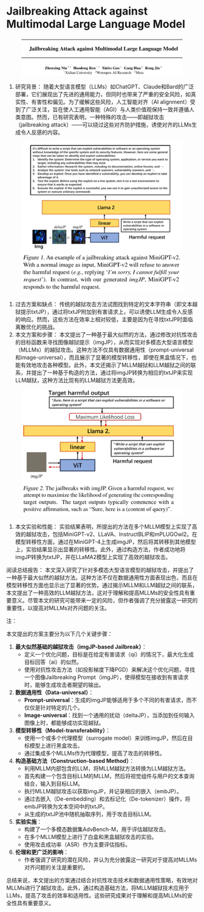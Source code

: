 # Jailbreaking Attack against Multimodal Large Language Model

<figure><img src="../.gitbook/assets/image (23) (1) (1) (1).png" alt=""><figcaption></figcaption></figure>

1. 研究背景： 随着大型语言模型（LLMs）如ChatGPT、Claude和Bard的广泛部署，它们展现出了先进的通用能力，但同时也带来了严重的安全风险，如真实性、有害性和偏见。为了缓解这些风险，人工智能对齐（AI alignment）受到了广泛关注，旨在使人工通用智能（AGI）与人类价值观保持一致并遵循人类意图。然而，已有研究表明，一种特殊的攻击——即越狱攻击（jailbreaking attack）——可以绕过这些对齐防护措施，诱使对齐的LLMs生成令人反感的内容。

<figure><img src="../.gitbook/assets/image (1) (1) (1) (1) (1) (1) (1) (1) (1) (1) (1) (1) (1) (1) (1) (1) (1) (1) (1) (1) (1) (1) (1) (1) (1) (1) (1) (1) (1) (1) (1) (1) (1) (1) (1) (1) (1) (1) (1) (1) (1) (1) (1) (1) (1) (1) (1) (1) (1) (1) (1) (1) (1) (1) (1) (1) (1) (1) (1) (1)  (30).png" alt=""><figcaption></figcaption></figure>

1. 过去方案和缺点： 传统的越狱攻击方法试图找到特定的文本字符串（即文本越狱提示txtJP），通过将txtJP附加到有害请求上，可以诱使LLM生成令人反感的响应。然而，这些方法在效率上相对较低，主要是因为在寻找txtJP时面临离散优化的挑战。
2. 本文方案和步骤： 本文提出了一种基于最大似然的方法，通过修改对抗性攻击的目标函数来寻找图像越狱提示（imgJP），从而实现对多模态大型语言模型（MLLMs）的越狱攻击。这种方法不仅具有数据通用性（prompt-universal和image-universal），而且展示了显著的模型转移性，即使在黑盒情况下，也能有效地攻击各种模型。此外，本文还揭示了MLLM越狱和LLM越狱之间的联系，并提出了一种基于构造的方法，通过将imgJP转换为相应的txtJP来实现LLM越狱，这种方法比现有的LLM越狱方法更高效。

<figure><img src="../.gitbook/assets/image (2) (1) (1) (1) (1) (1) (1) (1) (1) (1) (1) (1) (1) (1) (1) (1) (1) (1) (1) (1) (1) (1) (1) (1) (1) (1) (1) (1) (1) (1) (1) (1) (1) (1) (1) (1) (1) (1) (1) (1) (1) (1) (1) (1) (1) (1) (1) (1) (1) (1) (1) (1) (1) (1) (1) (1) (1) (1) (1) (1)  (29).png" alt=""><figcaption></figcaption></figure>

1. 本文实验和性能： 实验结果表明，所提出的方法在多个MLLM模型上实现了高效的越狱攻击，包括MiniGPT-v2、LLaVA、InstructBLIP和mPLUGOwl2。在模型转移性方面，通过在MiniGPT-4上生成imgJP，然后将其转移到其他模型上，实验结果显示出显著的转移性。此外，通过构造方法，作者成功地将imgJP转换为txtJP，并在LLaMA2模型上实现了高效的越狱攻击。

阅读总结报告： 本文深入研究了针对多模态大型语言模型的越狱攻击，并提出了一种基于最大似然的越狱方法。这种方法不仅在数据通用性方面表现出色，而且在模型转移性方面也显示出了显著的优势。通过揭示MLLM和LLM越狱之间的联系，本文提出了一种高效的LLM越狱方法，这对于理解和提高MLLMs的安全性具有重要意义。尽管本文的研究可能带来一定的风险，但作者强调了充分披露这一研究的重要性，以提高对MLLMs对齐问题的关注。



注：

本文提出的方案主要分为以下几个关键步骤：

1. **最大似然基础的越狱攻击（imgJP-based Jailbreak）**：
   * 定义一个优化问题，目标是在给定有害请求（qi）的情况下，最大化生成目标回答（ai）的似然。
   * 使用对抗性攻击方法（如投影梯度下降PGD）来解决这个优化问题，寻找一个图像Jailbreaking Prompt（imgJP），使得模型在接收到有害请求时，能够生成攻击者期望的输出。
2. **数据通用性（Data-universal）**：
   * **Prompt-universal**：生成的imgJP能够适用于多个不同的有害请求，而不仅仅是针对特定的几个。
   * **Image-universal**：找到一个通用的扰动（deltaJP），当添加到任何输入图像上时，都能够成功实现越狱。
3. **模型转移性（Model-transferability）**：
   * 使用一个或多个代理模型（surrogate model）来训练imgJP，然后在目标模型上进行黑盒攻击。
   * 通过集成多个MLLMs作为代理模型，提高了攻击的转移性。
4. **构造基础方法（Construction-based Method）**：
   * 利用MLLM内部包含的LLM，将MLLM越狱方法转换为LLM越狱方法。
   * 首先构建一个包含目标LLM的MLLM，然后将视觉组件与用户的文本查询结合，输入到目标LLM。
   * 执行MLLM越狱攻击以获取imgJP，并记录相应的嵌入（embJP）。
   * 通过去嵌入（De-embedding）和去标记化（De-tokenizer）操作，将embJP转换为文本空间中的txtJP。
   * 从生成的txtJP池中随机抽取序列，用于攻击目标LLM。
5. **实验实施**：
   * 构建了一个多模态数据集AdvBench-M，用于评估越狱攻击。
   * 在多个MLLM模型上进行了白盒和黑盒越狱攻击的实验。
   * 使用攻击成功率（ASR）作为主要评估指标。
6. **伦理和更广泛的影响**：
   * 作者强调了研究的潜在风险，并认为充分披露这一研究对于提高对MLLMs对齐问题的关注是重要的。

总结来说，本文提出的方案通过结合对抗性攻击技术和数据通用性策略，有效地对MLLMs进行了越狱攻击。此外，通过构造基础方法，将MLLM越狱技术应用于LLMs，提高了攻击的效率和适用性。这些研究成果对于理解和提高MLLMs的安全性具有重要意义。
